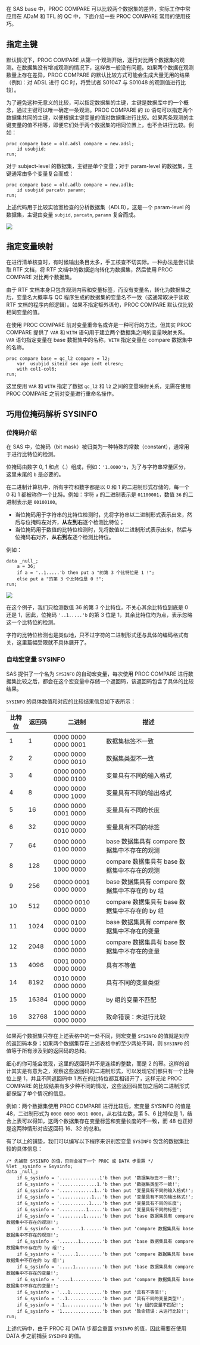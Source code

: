 在 SAS base 中，PROC COMPARE 可以比较两个数据集的差异，实际工作中常应用在 ADaM 和 TFL 的 QC 中，下面介绍一些 PROC COMPARE 常用的使用技巧。

## 指定主键

默认情况下，PROC COMPARE 从第一个观测开始，逐行对比两个数据集的观测。在数据集没有增减观测的情况下，这样做一般没有问题。如果两个数据在观测数量上存在差异，PROC COMPARE 的默认比较方式可能会生成大量无用的结果（例如：对 ADSL 进行 QC 时，将受试者 S01047 与 S01048 的观测值进行比较）。

为了避免这种无意义的比较，可以指定数据集的主键，主键是数据库中的一个概念，通过主键可以唯一确定一条观测。PROC COMPARE 的 `ID` 语句可以指定两个数据集共同的主键，以便根据主键变量的值对数据集进行比较。如果两条观测的主键变量的值不相等，即便它们处于两个数据集的相同位置上，也不会进行比较。例如：

```sas
proc compare base = old.adsl compare = new.adsl;
    id usubjid;
run;
```

对于 subject-level 的数据集，主键是单个变量；对于 param-level 的数据集，主键通常由多个变量复合而成：

```sas
proc compare base = old.adlb compare = new.adlb;
    id usubjid parcatn paramn;
run;
```

上述代码用于比较实验室检查的分析数据集（ADLB），这是一个 param-level 的数据集，主键由变量 `subjid`, `parcatn`, `paramn` 复合而成。

![](./assets/id-result.png)

## 指定变量映射

在进行清单核查时，有时候输出条目太多，手工核查不切实际。一种办法是尝试读取 RTF 文档，将 RTF 文档中的数据逆向转化为数据集，然后使用 PROC COMPARE 对比两个数据集。

由于 RTF 文档本身只包含观测内容和变量标签，而没有变量名，转化为数据集之后，变量名大概率与 QC 程序生成的数据集的变量名不一致（这通常取决于读取 RTF 文档的程序内部逻辑）。如果不指定额外语句，PROC COMPARE 默认仅比较相同变量的值。

在使用 PROC COMPARE 前对变量重命名或许是一种可行的方法，但其实 PROC COMPARE 提供了 `VAR` 和 `WITH` 语句用于建立两个数据集之间的变量映射关系。`VAR` 语句指定变量在 base 数据集中的名称，`WITH` 指定变量在 compare 数据集中的名称。

```sas
proc compare base = qc_l2 compare = l2;
    var  usubjid siteid sex age iedt elresn;
    with col1-col6;
run;
```

这里使用 `VAR` 和 `WITH` 指定了数据 `qc_l2` 和 `l2` 之间的变量映射关系，无需在使用 PROC COMPARE 之前对变量进行重命名操作。

## 巧用位掩码解析 SYSINFO

### 位掩码介绍

在 SAS 中，位掩码（bit mask）被归类为一种特殊的常数（constant），通常用于进行比特位的检测。

位掩码由数字 0, 1 和点（.）组成，例如：`'1.0000'b`，为了与字符串常量区分，这里末尾的 `b` 是必要的。

在二进制计算机中，所有字符和数字都是以 0 和 1 的二进制形式存储的，每一个 0 和 1 都被称作一个比特。例如：字符 `a` 的二进制表示是 `01100001`，数值 `36` 的二进制表示是 `00100100`。

- 当位掩码用于字符串的比特位检测时，先将字符串以二进制形式表示出来，然后与位掩码**左**对齐，**从左到右**逐个检测比特位；
- 当位掩码用于数值的比特位检测时，先将数值以二进制形式表示出来，然后与位掩码**右**对齐，**从右到左**逐个检测比特位。

例如：

```sas
data _null_;
    a = 36;
    if a = '..1.....'b then put a "的第 3 个比特位是 1 !";
    else put a "的第 3 个比特位是 0 !";
run;
```

![](./assets/bit-test-numeric.png)

在这个例子，我们只检测数值 36 的第 3 个比特位，不关心其余比特位到底是 0 还是 1，因此，位掩码 `'..1.....'b` 的第 3 位是 1，其余比特位均为点，表示忽略这一个比特位的检测。

字符的比特位检测也是类似地，只不过字符的二进制形式还与具体的编码格式有关，这里篇幅受限就不具体展开了。

### 自动宏变量 SYSINFO

SAS 提供了一个名为 `SYSINFO` 的自动宏变量，每次使用 PROC COMPARE 进行数据集比较之后，都会在这个宏变量中存储一个返回码，该返回码包含了具体的比较结果。

`SYSINFO` 的具体数值和对应的比较结果信息如下表所示：

| 比特位 | 返回码 | 二进制               | 描述                                           |
| ------ | ------ | -------------------- | ---------------------------------------------- |
| 1      | 1      | 0000 0000 0000 0001  | 数据集标签不一致                               |
| 2      | 2      | 0000 0000 0000 0010  | 数据集类型不一致                               |
| 3      | 4      | 0000 0000 0000 0100  | 变量具有不同的输入格式                         |
| 4      | 8      | 0000 0000 0000 1000  | 变量具有不同的输出格式                         |
| 5      | 16     | 0000 0000 0001 0000  | 变量具有不同的长度                             |
| 6      | 32     | 0000 0000 0010 0000  | 变量具有不同的标签                             |
| 7      | 64     | 0000 0000 0100 0000  | base 数据集具有 compare 数据集中不存在的观测   |
| 8      | 128    | 0000 0000 1000 0000  | compare 数据集具有 base 数据集中不存在的观测   |
| 9      | 256    | 00000 0001 0000 0000 | base 数据集具有 compare 数据集中不存在的 by 组 |
| 10     | 512    | 00000 0010 0000 0000 | compare 数据集具有 base 数据集中不存在的 by 组 |
| 11     | 1024   | 0000 0100 0000 0000  | base 数据集具有 compare 数据集中不存在的变量   |
| 12     | 2048   | 0000 1000 0000 0000  | compare 数据集具有 base 数据集中不存在的变量   |
| 13     | 4096   | 0001 0000 0000 0000  | 具有不等值                                     |
| 14     | 8192   | 0010 0000 0000 0000  | 具有不同的变量类型                             |
| 15     | 16384  | 0100 0000 0000 0000  | by 组的变量不匹配                              |
| 16     | 32768  | 1000 0000 0000 0000  | 致命错误：未进行比较                           |

如果两个数据集只存在上述表格中的一处不同，则宏变量 `SYSINFO` 的值就是对应的返回码本身；如果两个数据集存在上述表格中的至少两处不同，则 `SYSINFO` 的值等于所有涉及到的返回码的总和。

细心的你可能会发现，这里的返回码并不是连续的整数，而是 2 的幂。这样的设计其实是有意为之，观察这些返回码的二进制形式，可以发现它们都只有一个比特位上是 1，并且不同返回码中 1 所在的比特位都互相错开了，这样无论 PROC COMPARE 的比较结果有多少种不同的情况，这些返回码累加之后的二进制形式都保留了单个情况的信息。

例如：两个数据集使用 PROC COMPARE 进行比较后，宏变量 SYSINFO 的值是 48，二进制形式为 `0000 0000 0011 0000`，从右往左数，第 5、6 比特位是 1，结合上表可以得知，这两个数据集存在变量标签和变量长度的不一致，而 48 也正好是这两种情形对应返回码 16、32 的总和。

有了以上的铺垫，我们可以编写以下程序来识别宏变量 `SYSINFO` 包含的数据集比较的具体信息：

```sas
/* 先捕获 SYSINFO 的值，否则会被下一个 PROC 或 DATA 步重置 */
%let _sysinfo = &sysinfo;
data _null_;
    if &_sysinfo = '...............1'b then put '数据集标签不一致!';
    if &_sysinfo = '..............1.'b then put '数据集类型不一致!';
    if &_sysinfo = '.............1..'b then put '变量具有不同的输入格式!';
    if &_sysinfo = '............1...'b then put '变量具有不同的输出格式!';
    if &_sysinfo = '...........1....'b then put '变量具有不同的长度';
    if &_sysinfo = '..........1.....'b then put '变量具有不同的标签';
    if &_sysinfo = '.........1......'b then put 'base 数据集具有 compare 数据集中不存在的观测!';
    if &_sysinfo = '........1.......'b then put 'compare 数据集具有 base 数据集中不存在的观测!';
    if &_sysinfo = '.......1........'b then put 'base 数据集具有 compare 数据集中不存在的 by 组!';
    if &_sysinfo = '......1.........'b then put 'compare 数据集具有 base 数据集中不存在的 by 组!';
    if &_sysinfo = '.....1..........'b then put 'base 数据集具有 compare 数据集中不存在的变量!';
    if &_sysinfo = '....1...........'b then put 'compare 数据集具有 base 数据集中不存在的变量!';
    if &_sysinfo = '...1............'b then put '具有不等值!';
    if &_sysinfo = '..1.............'b then put '具有不同的变量类型!';
    if &_sysinfo = '.1..............'b then put 'by 组的变量不匹配!';
    if &_sysinfo = '1...............'b then put '致命错误：未进行比较!';
run;
```

上述代码中，由于 PROC 和 DATA 步都会重置 `SYSINFO` 的值，因此需要在使用 DATA 步之前捕获 `SYSINFO` 的值。
